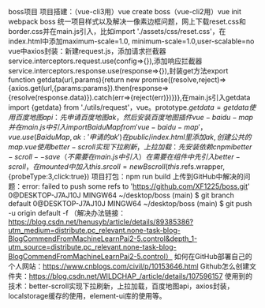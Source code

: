 boss项目
项目搭建：（vue-cli3用）vue create boss（vue-cli2用）vue init webpack boss
统一项目样式以及解决一像素边框问题，网上下载reset.css和border.css并在main.js引入，比如import './assets/css/reset.css'，在index.html中添加maximum-scale=1.0, minimum-scale=1.0,user-scalable=no
vue中axios封装：新建request.js，添加请求拦截器service.interceptors.request.use(config=>{}),添加响应拦截器service.interceptors.response.use(response=>{}),封装get方法export function getdata(url,params){return new promise((resolve,reject)=>{axios.get(url,{params:params}).then(response=>{resolve(response.data)}).catch(err=>{reject(err)})})},在main.js引入getdata import {getdata} from './utils/request'，vue。prototype.$getdata=getdata
使用百度地图api：先申请百度地图ak，然后安装百度地图插件vue-baidu-map并在main.js中引入 import BaiduMap from 'vue-baidu-map'，vue.use(BaiduMap ,{ak:'申请的ak'})在public/index.html里添加ak,创建公共的map.vue
使用better-scroll实现下拉刷新，上拉加载：先安装依赖 cnpm i better-scroll --save（不需要在main.js中引入 ）在需要在组件中先引入better-scroll，在mounted中加入this.srcoll=new Bscroll(this.$refs.wrapper,{probeType:3,click:true})
项目打包：npm run build
上传到GitHub中解决的问题：error: failed to push some refs to 'https://github.com/XF1225/boss.git' 0@DESKTOP-J7AJ10J MINGW64 ~/desktop/boss (main) $ git branch default 0@DESKTOP-J7AJ10J MINGW64 ~/desktop/boss (main) $ git push -u origin default -f （解决办法链接：https://blog.csdn.net/henusyb/article/details/89385386?utm_medium=distribute.pc_relevant.none-task-blog-BlogCommendFromMachineLearnPai2-5.control&depth_1-utm_source=distribute.pc_relevant.none-task-blog-BlogCommendFromMachineLearnPai2-5.control）
如何在GitHub部署自己的个人网站：https://www.cnblogs.com/civil/p/10153646.html
Github怎么创建文件夹：https://blog.csdn.net/WILDCHAP_/article/details/107596157
使用到的技术：better-scroll实现下拉刷新，上拉加载，百度地图api，axios封装，localstorage缓存的使用，element-ui库的使用等。

